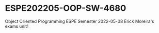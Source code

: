 # ESPE202205-OOP-SW-4680
Object Oriented Programming ESPE Semester 2022-05-08
Erick Moreira's exams unit1

